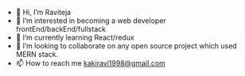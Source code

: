 - 👋 Hi, I’m Raviteja
- 👀 I’m interested in becoming a web developer frontEnd/backEnd/fullstack
- 🌱 I’m currently learning React/redux
- 💞️ I’m looking to collaborate on any open source project which used MERN stack.
- 📫 How to reach me 
kakiravi1998@gmail.com

<!---
ravi1998-source/ravi1998-source is a ✨ special ✨ repository because its `README.md` (this file) appears on your GitHub profile.
You can click the Preview link to take a look at your changes.
--->
